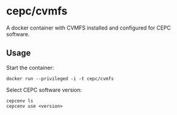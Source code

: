 cepc/cvmfs
==========

A docker container with CVMFS installed and configured
for CEPC software.

## Usage

Start the container:

    docker run --privileged -i -t cepc/cvmfs

Select CEPC software version:

    cepcenv ls
    cepcenv use <version>
